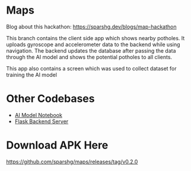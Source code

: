# Maps

Blog about this hackathon: https://sparshg.dev/blogs/map-hackathon

This branch contains the client side app which shows nearby potholes. It uploads gyroscope and accelerometer data to the backend while using navigation. The backend updates the database after passing the data through the AI model and shows the potential potholes to all clients.

This app also contains a screen which was used to collect dataset for training the AI model

# Other Codebases

- [AI Model Notebook](https://github.com/sparshg/maps/tree/model)
- [Flask Backend Server](https://github.com/sparshg/maps/tree/backend)

# Download APK Here

https://github.com/sparshg/maps/releases/tag/v0.2.0
